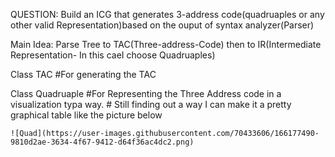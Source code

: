 QUESTION:
Build an ICG that generates 3-address code(quadruaples or any other valid Representation)based on the ouput of syntax analyzer(Parser) 

Main Idea: 
Parse Tree to TAC(Three-address-Code) then to IR(Intermediate Representation- In this caeI choose Quadruaples)

Class TAC 
    #For generating the TAC 

Class Quadruaple 
    #For Representing the Three Address code in a visualization typa way.
    # Still finding out a way I can make it a pretty graphical table like the picture below 
    
    ![Quad](https://user-images.githubusercontent.com/70433606/166177490-9810d2ae-3634-4f67-9412-d64f36ac4dc2.png)
